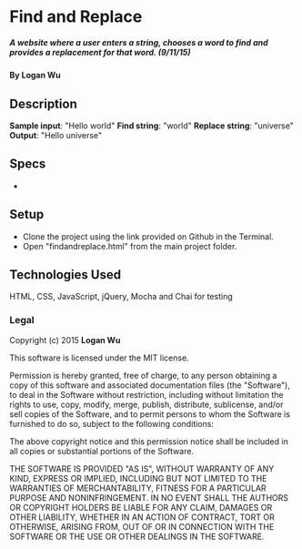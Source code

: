 # Find and Replace

##### A website where a user enters a string, chooses a word to find and provides a replacement for that word. (9/11/15)

#### By Logan Wu

## Description

**Sample input**: "Hello world"
**Find string**: "world"
**Replace string**: "universe"
**Output**: "Hello universe"

## Specs

* 

## Setup

* Clone the project using the link provided on Github in the Terminal.
* Open "findandreplace.html" from the main project folder.

## Technologies Used

HTML, CSS, JavaScript, jQuery, Mocha and Chai for testing

### Legal

Copyright (c) 2015 **Logan Wu**

This software is licensed under the MIT license.

Permission is hereby granted, free of charge, to any person obtaining a copy
of this software and associated documentation files (the "Software"), to deal
in the Software without restriction, including without limitation the rights
to use, copy, modify, merge, publish, distribute, sublicense, and/or sell
copies of the Software, and to permit persons to whom the Software is
furnished to do so, subject to the following conditions:

The above copyright notice and this permission notice shall be included in
all copies or substantial portions of the Software.

THE SOFTWARE IS PROVIDED "AS IS", WITHOUT WARRANTY OF ANY KIND, EXPRESS OR
IMPLIED, INCLUDING BUT NOT LIMITED TO THE WARRANTIES OF MERCHANTABILITY,
FITNESS FOR A PARTICULAR PURPOSE AND NONINFRINGEMENT. IN NO EVENT SHALL THE
AUTHORS OR COPYRIGHT HOLDERS BE LIABLE FOR ANY CLAIM, DAMAGES OR OTHER
LIABILITY, WHETHER IN AN ACTION OF CONTRACT, TORT OR OTHERWISE, ARISING FROM,
OUT OF OR IN CONNECTION WITH THE SOFTWARE OR THE USE OR OTHER DEALINGS IN
THE SOFTWARE.
